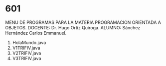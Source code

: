 # 601

MENU DE PROGRAMAS PARA LA MATERIA PROGRAMACION ORIENTADA A OBJETOS.
DOCENTE: Dr. Hugo Ortiz Quiroga.
ALUMNO: Sánchez Hernández Carlos Emmanuel.

1. HolaMundo.java
2. V1TRIFIV.java
3. V2TRIFIV.java
4. V3TRIFIV.java